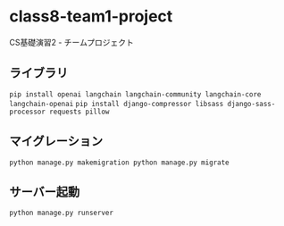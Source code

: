# class8-team1-project
CS基礎演習2 - チームプロジェクト 

## ライブラリ
`pip install openai langchain langchain-community langchain-core langchain-openai`
`pip install django-compressor libsass django-sass-processor requests pillow`

## マイグレーション
`python manage.py makemigration
python manage.py migrate`

## サーバー起動
`python manage.py runserver`







